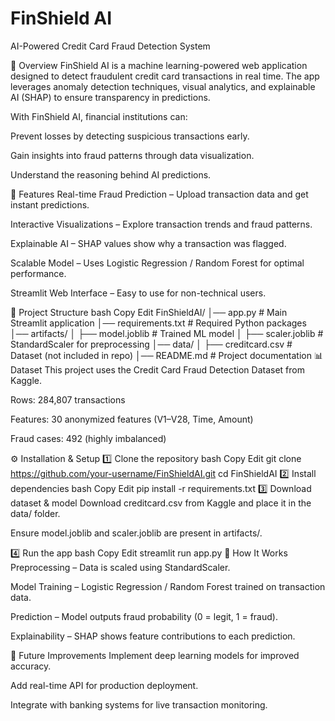 # FinShield AI
AI-Powered Credit Card Fraud Detection System

📌 Overview
FinShield AI is a machine learning-powered web application designed to detect fraudulent credit card transactions in real time. The app leverages anomaly detection techniques, visual analytics, and explainable AI (SHAP) to ensure transparency in predictions.

With FinShield AI, financial institutions can:

Prevent losses by detecting suspicious transactions early.

Gain insights into fraud patterns through data visualization.

Understand the reasoning behind AI predictions.

🚀 Features
Real-time Fraud Prediction – Upload transaction data and get instant predictions.

Interactive Visualizations – Explore transaction trends and fraud patterns.

Explainable AI – SHAP values show why a transaction was flagged.

Scalable Model – Uses Logistic Regression / Random Forest for optimal performance.

Streamlit Web Interface – Easy to use for non-technical users.

📂 Project Structure
bash
Copy
Edit
FinShieldAI/
│── app.py                  # Main Streamlit application
│── requirements.txt        # Required Python packages
│── artifacts/
│   ├── model.joblib        # Trained ML model
│   ├── scaler.joblib       # StandardScaler for preprocessing
│── data/
│   ├── creditcard.csv      # Dataset (not included in repo)
│── README.md               # Project documentation
📊 Dataset
This project uses the Credit Card Fraud Detection Dataset from Kaggle.

Rows: 284,807 transactions

Features: 30 anonymized features (V1–V28, Time, Amount)

Fraud cases: 492 (highly imbalanced)

⚙️ Installation & Setup
1️⃣ Clone the repository
bash
Copy
Edit
git clone https://github.com/your-username/FinShieldAI.git
cd FinShieldAI
2️⃣ Install dependencies
bash
Copy
Edit
pip install -r requirements.txt
3️⃣ Download dataset & model
Download creditcard.csv from Kaggle and place it in the data/ folder.

Ensure model.joblib and scaler.joblib are present in artifacts/.

4️⃣ Run the app
bash
Copy
Edit
streamlit run app.py
🧠 How It Works
Preprocessing – Data is scaled using StandardScaler.

Model Training – Logistic Regression / Random Forest trained on transaction data.

Prediction – Model outputs fraud probability (0 = legit, 1 = fraud).

Explainability – SHAP shows feature contributions to each prediction.

📌 Future Improvements
Implement deep learning models for improved accuracy.

Add real-time API for production deployment.

Integrate with banking systems for live transaction monitoring.

